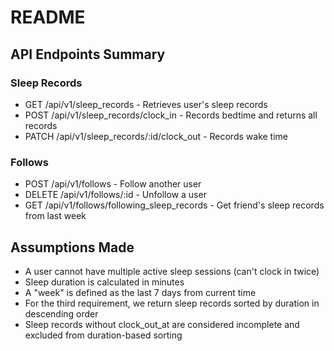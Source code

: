 # README

## API Endpoints Summary

### Sleep Records

- GET /api/v1/sleep_records - Retrieves user's sleep records
- POST /api/v1/sleep_records/clock_in - Records bedtime and returns all records
- PATCH /api/v1/sleep_records/:id/clock_out - Records wake time

### Follows

- POST /api/v1/follows - Follow another user
- DELETE /api/v1/follows/:id - Unfollow a user
- GET /api/v1/follows/following_sleep_records - Get friend's sleep records from last week

## Assumptions Made

- A user cannot have multiple active sleep sessions (can't clock in twice)
- Sleep duration is calculated in minutes
- A "week" is defined as the last 7 days from current time
- For the third requirement, we return sleep records sorted by duration in descending order
- Sleep records without clock_out_at are considered incomplete and excluded from duration-based sorting